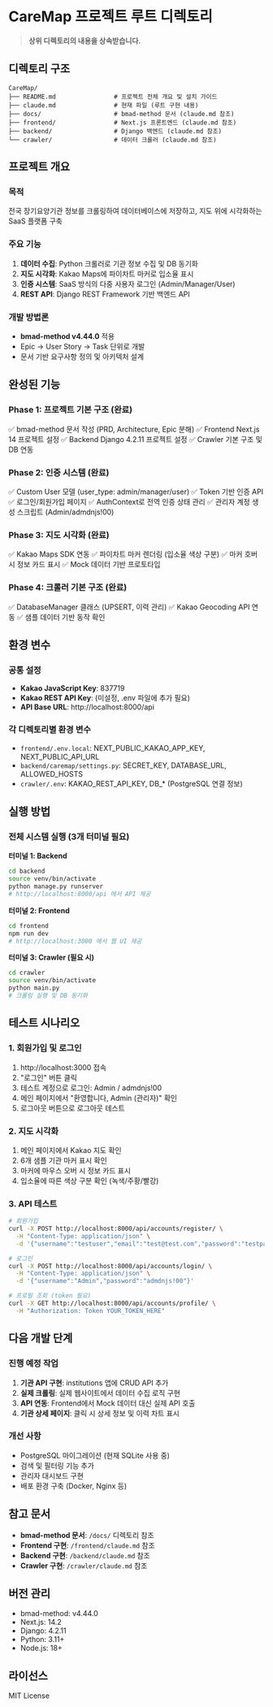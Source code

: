 # CareMap 프로젝트 루트 디렉토리

> **상위 디렉토리의 내용을 상속받습니다.**

## 디렉토리 구조

```
CareMap/
├── README.md                # 프로젝트 전체 개요 및 설치 가이드
├── claude.md                # 현재 파일 (루트 구현 내용)
├── docs/                    # bmad-method 문서 (claude.md 참조)
├── frontend/                # Next.js 프론트엔드 (claude.md 참조)
├── backend/                 # Django 백엔드 (claude.md 참조)
└── crawler/                 # 데이터 크롤러 (claude.md 참조)
```

## 프로젝트 개요

### 목적
전국 장기요양기관 정보를 크롤링하여 데이터베이스에 저장하고, 지도 위에 시각화하는 SaaS 플랫폼 구축

### 주요 기능
1. **데이터 수집**: Python 크롤러로 기관 정보 수집 및 DB 동기화
2. **지도 시각화**: Kakao Maps에 파이차트 마커로 입소율 표시
3. **인증 시스템**: SaaS 방식의 다중 사용자 로그인 (Admin/Manager/User)
4. **REST API**: Django REST Framework 기반 백엔드 API

### 개발 방법론
- **bmad-method v4.44.0** 적용
- Epic → User Story → Task 단위로 개발
- 문서 기반 요구사항 정의 및 아키텍처 설계

## 완성된 기능

### Phase 1: 프로젝트 기본 구조 (완료)
✅ bmad-method 문서 작성 (PRD, Architecture, Epic 분해)
✅ Frontend Next.js 14 프로젝트 설정
✅ Backend Django 4.2.11 프로젝트 설정
✅ Crawler 기본 구조 및 DB 연동

### Phase 2: 인증 시스템 (완료)
✅ Custom User 모델 (user_type: admin/manager/user)
✅ Token 기반 인증 API
✅ 로그인/회원가입 페이지
✅ AuthContext로 전역 인증 상태 관리
✅ 관리자 계정 생성 스크립트 (Admin/admdnjs!00)

### Phase 3: 지도 시각화 (완료)
✅ Kakao Maps SDK 연동
✅ 파이차트 마커 렌더링 (입소율 색상 구분)
✅ 마커 호버 시 정보 카드 표시
✅ Mock 데이터 기반 프로토타입

### Phase 4: 크롤러 기본 구조 (완료)
✅ DatabaseManager 클래스 (UPSERT, 이력 관리)
✅ Kakao Geocoding API 연동
✅ 샘플 데이터 기반 동작 확인

## 환경 변수

### 공통 설정
- **Kakao JavaScript Key**: 837719
- **Kakao REST API Key**: (미설정, .env 파일에 추가 필요)
- **API Base URL**: http://localhost:8000/api

### 각 디렉토리별 환경 변수
- `frontend/.env.local`: NEXT_PUBLIC_KAKAO_APP_KEY, NEXT_PUBLIC_API_URL
- `backend/caremap/settings.py`: SECRET_KEY, DATABASE_URL, ALLOWED_HOSTS
- `crawler/.env`: KAKAO_REST_API_KEY, DB_* (PostgreSQL 연결 정보)

## 실행 방법

### 전체 시스템 실행 (3개 터미널 필요)

**터미널 1: Backend**
```bash
cd backend
source venv/bin/activate
python manage.py runserver
# http://localhost:8000/api 에서 API 제공
```

**터미널 2: Frontend**
```bash
cd frontend
npm run dev
# http://localhost:3000 에서 웹 UI 제공
```

**터미널 3: Crawler (필요 시)**
```bash
cd crawler
source venv/bin/activate
python main.py
# 크롤링 실행 및 DB 동기화
```

## 테스트 시나리오

### 1. 회원가입 및 로그인
1. http://localhost:3000 접속
2. "로그인" 버튼 클릭
3. 테스트 계정으로 로그인: Admin / admdnjs!00
4. 메인 페이지에서 "환영합니다, Admin (관리자)" 확인
5. 로그아웃 버튼으로 로그아웃 테스트

### 2. 지도 시각화
1. 메인 페이지에서 Kakao 지도 확인
2. 6개 샘플 기관 마커 표시 확인
3. 마커에 마우스 오버 시 정보 카드 표시
4. 입소율에 따른 색상 구분 확인 (녹색/주황/빨강)

### 3. API 테스트
```bash
# 회원가입
curl -X POST http://localhost:8000/api/accounts/register/ \
  -H "Content-Type: application/json" \
  -d '{"username":"testuser","email":"test@test.com","password":"testpass123","password_confirm":"testpass123"}'

# 로그인
curl -X POST http://localhost:8000/api/accounts/login/ \
  -H "Content-Type: application/json" \
  -d '{"username":"Admin","password":"admdnjs!00"}'

# 프로필 조회 (token 필요)
curl -X GET http://localhost:8000/api/accounts/profile/ \
  -H "Authorization: Token YOUR_TOKEN_HERE"
```

## 다음 개발 단계

### 진행 예정 작업
1. **기관 API 구현**: institutions 앱에 CRUD API 추가
2. **실제 크롤링**: 실제 웹사이트에서 데이터 수집 로직 구현
3. **API 연동**: Frontend에서 Mock 데이터 대신 실제 API 호출
4. **기관 상세 페이지**: 클릭 시 상세 정보 및 이력 차트 표시

### 개선 사항
- PostgreSQL 마이그레이션 (현재 SQLite 사용 중)
- 검색 및 필터링 기능 추가
- 관리자 대시보드 구현
- 배포 환경 구축 (Docker, Nginx 등)

## 참고 문서

- **bmad-method 문서**: `/docs/` 디렉토리 참조
- **Frontend 구현**: `/frontend/claude.md` 참조
- **Backend 구현**: `/backend/claude.md` 참조
- **Crawler 구현**: `/crawler/claude.md` 참조

## 버전 관리

- bmad-method: v4.44.0
- Next.js: 14.2
- Django: 4.2.11
- Python: 3.11+
- Node.js: 18+

## 라이선스

MIT License
